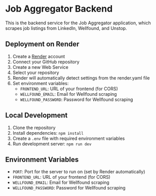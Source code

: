 # Job Aggregator Backend

This is the backend service for the Job Aggregator application, which scrapes job listings from LinkedIn, Wellfound, and Unstop.

## Deployment on Render

1. Create a [Render](https://render.com) account
2. Connect your GitHub repository
3. Create a new Web Service
4. Select your repository
5. Render will automatically detect settings from the render.yaml file
6. Set environment variables:
   - `FRONTEND_URL`: URL of your frontend (for CORS)
   - `WELLFOUND_EMAIL`: Email for Wellfound scraping
   - `WELLFOUND_PASSWORD`: Password for Wellfound scraping

## Local Development

1. Clone the repository
2. Install dependencies: `npm install`
3. Create a `.env` file with required environment variables
4. Run development server: `npm run dev`

## Environment Variables

- `PORT`: Port for the server to run on (set by Render automatically)
- `FRONTEND_URL`: URL of your frontend (for CORS)
- `WELLFOUND_EMAIL`: Email for Wellfound scraping
- `WELLFOUND_PASSWORD`: Password for Wellfound scraping
